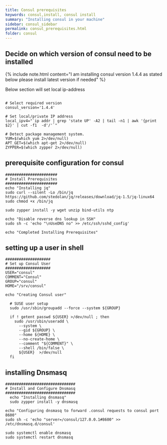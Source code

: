 ```yaml
---
title: Consul prerequisites
keywords: consul,install, consul install
summary: "Installing consul in your machine"
sidebar: consul_sidebar
permalink: consul_prerequisites.html
folder: consul
---
```

## Decide on which version of consul need to be installed 
{% include note.html content="I am installing consul version 1.4.4 as stated below please install latest version if needed" %}
    
Below section will set local ip-address
```shell

# Select required version
consul_version='1.4.4'

# Set local/private IP address
local_ipv4="`ip addr | grep 'state UP' -A2 | tail -n1 | awk '{print $2}' | cut -f1  -d'/'`"

# Detect package management system.
YUM=$(which yum 2>/dev/null)
APT_GET=$(which apt-get 2>/dev/null)
ZYPPER=$(which zypper 2>/dev/null)

```


## prerequisite configuration for consul

```shell
#######################
# Install Prerequisites
#######################
echo "Installing jq"
sudo curl --silent -Lo /bin/jq https://github.com/stedolan/jq/releases/download/jq-1.5/jq-linux64
sudo chmod +x /bin/jq

sudo zypper install -y wget unzip bind-utils ntp

echo "Disable reverse dns lookup in SSH"
sudo sh -c 'echo "\nUseDNS no" >> /etc/ssh/sshd_config'

echo "Completed Installing Prerequisites"
```

## setting up a user in shell 

```shell
####################
# Set up Consul User
####################
USER="consul"
COMMENT="Consul"
GROUP="consul"
HOME="/srv/consul"

echo "Creating Consul user"

  # SUSE user setup
  sudo /usr/sbin/groupadd --force --system ${GROUP}

  if ! getent passwd ${USER} >/dev/null ; then
    sudo /usr/sbin/useradd \
      --system \
      --gid ${GROUP} \
      --home ${HOME} \
      --no-create-home \
      --comment "${COMMENT}" \
      --shell /bin/false \
      ${USER}  >/dev/null
  fi

```
## installing Dnsmasq 
```shell
###############################
# Install and Configure Dnsmasq
###############################
  echo "Installing dnsmasq"
  sudo zypper install -y dnsmasq

echo "Configuring dnsmasq to forward .consul requests to consul port 8600"
sudo sh -c 'echo "server=/consul/127.0.0.1#8600" >> /etc/dnsmasq.d/consul'

sudo systemctl enable dnsmasq
sudo systemctl restart dnsmasq

````